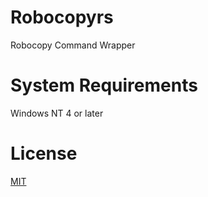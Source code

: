 # Robocopyrs

Robocopy Command Wrapper

# System Requirements

Windows NT 4 or later

# License 

[MIT](LICENSE)
